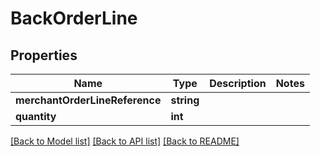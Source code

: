 # BackOrderLine

## Properties
Name | Type | Description | Notes
------------ | ------------- | ------------- | -------------
**merchantOrderLineReference** | **string** |  | 
**quantity** | **int** |  | 

[[Back to Model list]](../README.md#documentation-for-models) [[Back to API list]](../README.md#documentation-for-api-endpoints) [[Back to README]](../README.md)



